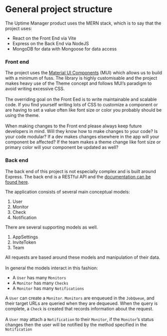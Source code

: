 # General project structure

The Uptime Manager product uses the MERN stack, which is to say that the project uses:

* React on the Front End via Vite
* Express on the Back End via NodeJS
* MongoDB for data with Mongoose for data access

### Front end

The project uses the [Material UI Components](https://mui.com/material-ui/all-components/) (MUI) which allows us to build with a minimum of fuss.  The library is highly customisable and the project makes heavy use of the Theme concept and follows MUI’s paradigm to avoid writing excessive CSS.\
\
The overriding goal on the Front Eed is to write maintainable and scalable code.  If you find yourself writing lots of CSS to customize a component or are having to set a value often like font size or color you probably should be using the theme.\
\
When making changes to the Front end please always keep future developers in mind.  Will they know how to make changes to your code?  Is your code modular?  If a dev makes changes elsewhere in the app will your component be affected?  If the team makes a theme change like font size or primary color will your component be updated as well?&#x20;

### Back end

The back end of this project is not especially complex and is built around Express.  The back end is a RESTful API and the [documentation can be found here](https://uptime-demo.bluewavelabs.ca/api-docs).

The application consists of several main conceptual models:

1. User
2. Monitor
3. Check
4. Notification

There are several supporting models as well.

1. AppSettings
2. InviteToken
3. Team

All requests are based around these models and manipulation of their data.\
\
In general the models interact in this fashion:

* A `User` has many `Monitors`
* A `Monitor` has many `Checks`
* A `Monitor` has many `Notifications`

A `User` can create a `Monitor`.  `Monitors` are enqueued in the `JobQueue`, and their target URLs are queried when they are dequeued.  When the query is complete, a `Check` is created that records information about the request.\
\
A `User` may attach a `Notification` to their `Monitor`, if the `Monitor`’s status changes then the user will be notified by the method specified in the `Notification`
